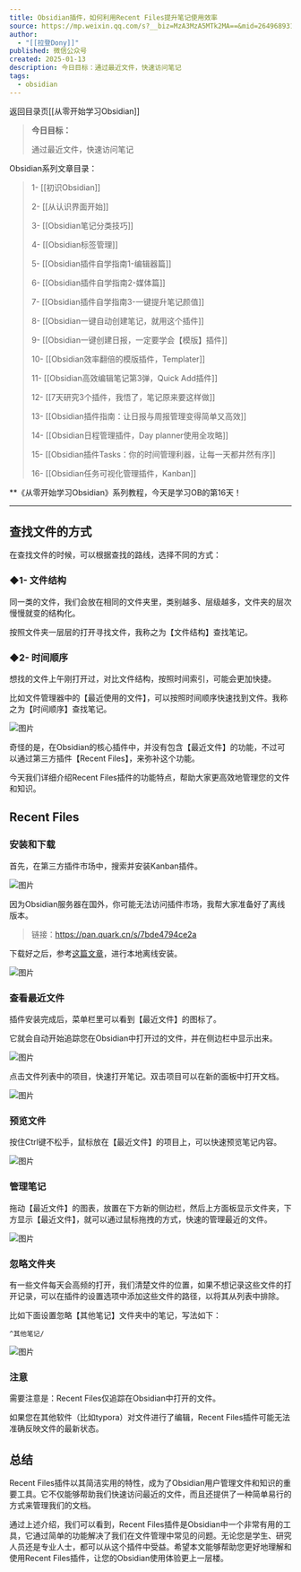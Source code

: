 ```yaml
---
title: Obsidian插件，如何利用Recent Files提升笔记使用效率
source: https://mp.weixin.qq.com/s?__biz=MzA3MzA5MTk2MA==&mid=2649689314&idx=1&sn=4cd7cdfefd24c6c9b68c5aff260934e2&chksm=870ff2f5b0787be31db90c899ed96fc53cae593f8dc80c8985a581d66c2b6af99d770ba2b9f1&cur_album_id=3189343285316665351&scene=189#wechat_redirect
author:
  - "[[拉登Dony]]"
published: 微信公众号
created: 2025-01-13
description: 今日目标：通过最近文件，快速访问笔记
tags:
  - obsidian
---
```

返回目录页[[从零开始学习Obsidian]]

> **今日目标：**
> 
> 通过最近文件，快速访问笔记

Obsidian系列文章目录：

> 1- [[初识Obsidian]]
> 
> 2- [[从认识界面开始]]
> 
> 3- [[Obsidian笔记分类技巧]]
> 
> 4- [[Obsidian标签管理]]
> 
> 5- [[Obsidian插件自学指南1-编辑器篇]]
> 
> 6- [[Obsidian插件自学指南2-媒体篇]]
>
> 7- [[Obsidian插件自学指南3-一键提升笔记颜值]]
>
> 8- [[Obsidian一键自动创建笔记，就用这个插件]]
>
> 9- [[Obsidian一键创建日报，一定要学会【模版】插件]]
>
>10- [[Obsidian效率翻倍的模版插件，Templater]]
>
>11- [[Obsidian高效编辑笔记第3弹，Quick Add插件]]
>
>12- [[7天研究3个插件，我悟了，笔记原来要这样做]]
>
>13- [[Obsidian插件指南：让日报与周报管理变得简单又高效]]
>
>14- [[Obsidian日程管理插件，Day planner使用全攻略]]
>
>15- [[Obsidian插件Tasks：你的时间管理利器，让每一天都井然有序]]
>
>16- [[Obsidian任务可视化管理插件，Kanban]]

**《从零开始学习Obsidian》系列教程，今天是学习OB的第16天！

---

## 查找文件的方式

在查找文件的时候，可以根据查找的路线，选择不同的方式：

### ◆1- 文件结构

同一类的文件，我们会放在相同的文件夹里，类别越多、层级越多，文件夹的层次慢慢就变的结构化。

按照文件夹一层层的打开寻找文件，我称之为【文件结构】查找笔记。

### ◆2- 时间顺序

想找的文件上午刚打开过，对比文件结构，按照时间索引，可能会更加快捷。

比如文件管理器中的【最近使用的文件】，可以按照时间顺序快速找到文件。我称之为【时间顺序】查找笔记。

![图片](https://mmbiz.qpic.cn/sz_mmbiz_png/VpIHXp1jib5SYI2ezib2p6qhzCsOiafSc7Erkd5F1xge0UsjQvFlIC4mgWPQEibuicnGEseUbJ6hd18x5TyicZ5ZMdpA/640?wx_fmt=png&from=appmsg&tp=webp&wxfrom=5&wx_lazy=1&wx_co=1)

奇怪的是，在Obsidian的核心插件中，并没有包含【最近文件】的功能，不过可以通过第三方插件【Recent Files】，来弥补这个功能。

今天我们详细介绍Recent Files插件的功能特点，帮助大家更高效地管理您的文件和知识。

## Recent Files

### 安装和下载

首先，在第三方插件市场中，搜索并安装Kanban插件。

![图片](https://mmbiz.qpic.cn/sz_mmbiz_png/VpIHXp1jib5SYI2ezib2p6qhzCsOiafSc7EHBia2Of6fwE1t86OCNCibKuDPTCI0cUMibT6l0V9v5gLY4nQG0ynE3kag/640?wx_fmt=png&from=appmsg&tp=webp&wxfrom=5&wx_lazy=1&wx_co=1)

因为Obsidian服务器在国外，你可能无法访问插件市场，我帮大家准备好了离线版本。

> 链接：https://pan.quark.cn/s/7bde4794ce2a

下载好之后，参考[这篇文章](https://mp.weixin.qq.com/s?__biz=MzA3MzA5MTk2MA==&mid=2649688058&idx=1&sn=403eb17b45c9e777cf815c99639e9ff8&chksm=870ff9edb07870fb1dfc97c210535a1745b08367bc79c480ec40e567864cade8a8f144ff3ac3&token=675511899&lang=zh_CN&scene=21#wechat_redirect)，进行本地离线安装。

![图片](https://mmbiz.qpic.cn/sz_mmbiz_png/VpIHXp1jib5SYI2ezib2p6qhzCsOiafSc7E68u29aibq37OYMvMwP6Lo5OenEywfeTepiacIZJT4zJgZc6diayVHSm4A/640?wx_fmt=png&from=appmsg&tp=webp&wxfrom=5&wx_lazy=1&wx_co=1)

### 查看最近文件

插件安装完成后，菜单栏里可以看到【最近文件】的图标了。

它就会自动开始追踪您在Obsidian中打开过的文件，并在侧边栏中显示出来。

![图片](https://mmbiz.qpic.cn/sz_mmbiz_png/VpIHXp1jib5SYI2ezib2p6qhzCsOiafSc7EOC50tytbTUnFiaed1vsaxX1RrYHiaVe0nRoUp4ibarAeNLLgYK1JmvG1Q/640?wx_fmt=png&from=appmsg&tp=webp&wxfrom=5&wx_lazy=1&wx_co=1)

点击文件列表中的项目，快速打开笔记。双击项目可以在新的面板中打开文档。

![图片](https://mmbiz.qpic.cn/sz_mmbiz_gif/VpIHXp1jib5SYI2ezib2p6qhzCsOiafSc7EVpS0LrAxb7Q8YqNlFsTAAaMhbOuibW9fdd9WRf5u25zSdccYpLT2TXA/640?wx_fmt=gif&from=appmsg&tp=webp&wxfrom=5&wx_lazy=1&wx_co=1)

### 预览文件

按住Ctrl键不松手，鼠标放在【最近文件】的项目上，可以快速预览笔记内容。

![图片](https://mmbiz.qpic.cn/sz_mmbiz_gif/VpIHXp1jib5SYI2ezib2p6qhzCsOiafSc7EsrRa2XufArYjeLXibnRfYJJ2jiaM3Lr8CU1zKjeGzU18zHgvfzcPJgvQ/640?wx_fmt=gif&from=appmsg&tp=webp&wxfrom=5&wx_lazy=1&wx_co=1)

### 管理笔记

拖动【最近文件】的图表，放置在下方新的侧边栏，然后上方面板显示文件夹，下方显示【最近文件】，就可以通过鼠标拖拽的方式，快速的管理最近的文件。

![图片](https://mmbiz.qpic.cn/sz_mmbiz_gif/VpIHXp1jib5SYI2ezib2p6qhzCsOiafSc7EZZjYqSKUNFMF0VGgJeEX9gPia0F7vBas77icY3szcSibgD9gjaqHZUorQ/640?wx_fmt=gif&from=appmsg&tp=webp&wxfrom=5&wx_lazy=1&wx_co=1)

### 忽略文件夹

有一些文件每天会高频的打开，我们清楚文件的位置，如果不想记录这些文件的打开记录，可以在插件的设置选项中添加这些文件的路径，以将其从列表中排除。

比如下面设置忽略【其他笔记】文件夹中的笔记，写法如下：

```
^其他笔记/
```
![图片](https://mmbiz.qpic.cn/sz_mmbiz_png/VpIHXp1jib5SYI2ezib2p6qhzCsOiafSc7EgZuGOAh7bBHG4h4QWPfRVYAqIyp6Lib8JVL9bzmahuEnmHalOKleJaQ/640?wx_fmt=png&from=appmsg&tp=webp&wxfrom=5&wx_lazy=1&wx_co=1)

### 注意

需要注意是：Recent Files仅追踪在Obsidian中打开的文件。

如果您在其他软件（比如typora）对文件进行了编辑，Recent Files插件可能无法准确反映文件的最新状态。

## 总结

Recent Files插件以其简洁实用的特性，成为了Obsidian用户管理文件和知识的重要工具。它不仅能够帮助我们快速访问最近的文件，而且还提供了一种简单易行的方式来管理我们的文档。

通过上述介绍，我们可以看到，Recent Files插件是Obsidian中一个非常有用的工具，它通过简单的功能解决了我们在文件管理中常见的问题。无论您是学生、研究人员还是专业人士，都可以从这个插件中受益。希望本文能够帮助您更好地理解和使用Recent Files插件，让您的Obsidian使用体验更上一层楼。
